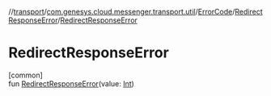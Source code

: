//[transport](../../../../index.md)/[com.genesys.cloud.messenger.transport.util](../../index.md)/[ErrorCode](../index.md)/[RedirectResponseError](index.md)/[RedirectResponseError](-redirect-response-error.md)

# RedirectResponseError

[common]\
fun [RedirectResponseError](-redirect-response-error.md)(value: [Int](https://kotlinlang.org/api/latest/jvm/stdlib/kotlin/-int/index.html))
